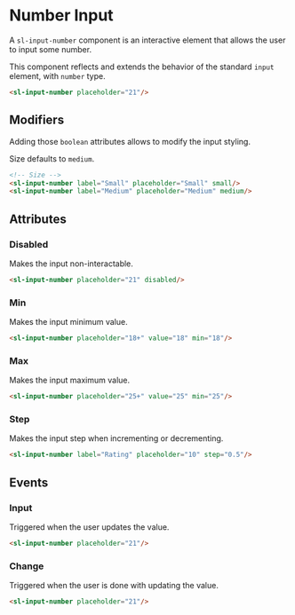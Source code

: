 <script setup>
	import { notify } from '../../../../api';
	import Preview from '../../../../components/preview.vue';
</script>

# Number Input

A `sl-input-number` component is an interactive element that allows the user to input some number.

This component reflects and extends the behavior of the standard `input` element, with `number` type.

<Preview>
  <sl-input-number placeholder="21"/>
</Preview>

``` html
<sl-input-number placeholder="21"/>
```

## Modifiers

Adding those `boolean` attributes allows to modify the input styling.

Size defaults to `medium`.

<Preview title="Sizes">
  <sl-input-number label="Small" placeholder="Small" small/>
  <sl-input-number label="Medium" placeholder="Medium" medium/>
</Preview>

``` html
<!-- Size -->
<sl-input-number label="Small" placeholder="Small" small/>
<sl-input-number label="Medium" placeholder="Medium" medium/>
```

## Attributes

### Disabled

Makes the input non-interactable.

<Preview>
  <sl-input-number placeholder="21" disabled @click="notify('disabled')"/>
</Preview>

``` html
<sl-input-number placeholder="21" disabled/>
```

### Min

Makes the input minimum value.

<Preview>
  <sl-input-number placeholder="18+" value="18" min="18"/>
</Preview>

``` html
<sl-input-number placeholder="18+" value="18" min="18"/>
```

### Max

Makes the input maximum value.

<Preview>
  <sl-input-number placeholder="25+" value="25" min="25"/>
</Preview>

``` html
<sl-input-number placeholder="25+" value="25" min="25"/>
```

### Step

Makes the input step when incrementing or decrementing.

<Preview>
  <sl-input-number label="Rating" placeholder="10" step="0.5"/>
</Preview>

``` html
<sl-input-number label="Rating" placeholder="10" step="0.5"/>
```

## Events

### Input

Triggered when the user updates the value.

<Preview>
  <sl-input-number placeholder="21" @input="notify(`value: ${$event.target.value}`)"/>
</Preview>

``` html
<sl-input-number placeholder="21"/>
```

### Change

Triggered when the user is done with updating the value.

<Preview>
  <sl-input-number placeholder="21" @change="notify(`value: ${$event.target.value}`)"/>
</Preview>

``` html
<sl-input-number placeholder="21"/>
```
